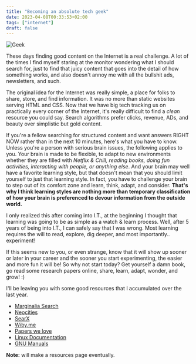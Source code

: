 ```yaml
---
title: "Becoming an absolute tech geek"
date: 2023-04-08T00:33:53+02:00
tags: ["internet"]
draft: false
---
```


![Geek](/images/hacker.jpg)

These days finding good content on the Internet is a real challenge. A lot of the times I find myself staring at the monitor wondering what I should search for, just to find that juicy content that goes into the detail of how something works, and also doesn't annoy me with all the bullshit ads, newsletters, and such.

The original idea for the Internet was really simple, a place for folks to share, store, and find information. It was no more than static websites serving HTML and CSS. Now that we have big tech tracking us on practically every corner of the Internet, it's really difficult to find a *clean* resource you could say. Search algorithms prefer clicks, revenue, ADs, and beauty over simplistic but gold content.

If you're a fellow searching for structured content and want answers RIGHT NOW rather than in the next 10 minutes, here's what you have to know. Unless you're a person with serious brain issues, the following applies to you. Your brain is made to be flexible, to adapt to new environments whether they are filled with *Netflix & Chill, reading books, doing fun activities, interacting with people, or anything else*. And your brain may well have a favorite learning style, but that doesn't mean that you should limit yourself to just that learning style. In fact, you have to challenge your brain to step out of its comfort zone and learn, think, adapt, and consider. **That's why I think learning styles are nothing more than temporary classification of how your brain is preferenced to devour information from the outside world.**

I only realized this after coming into I.T., at the beginning I thought that learning was going to be as simple as a watch & learn process. Well, after 5 years of being into I.T., I can safely say that I was wrong. Most learning requires the will to read, explore, dig deeper, and most importantly.. experiment!

If this seems new to you, or even strange, know that it will show up sooner or later in your career and the sooner you start experimenting, the easier and more fun it will be! So why not start today? Get yourself a damn book, go read some research papers online, share, learn, adapt, wonder, and grow! :) 

I'll be leaving you with some good resources that I accumulated over the last year.
- [Marginalia Search](https://search.marginalia.nu/)
- [Neocities](https://neocities.org/browse)
- [SearX](https://searx.thegpm.org/)
- [Wiby.me](https://wiby.me)
- [Papers we love](https://paperswelove.org/)
- [Linux Documentation](https://linux.die.net/)
- [GNU Manuals](https://www.gnu.org/manual/manual.en.html)

**Note:** will make a resources page eventually.